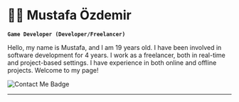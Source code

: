 # 🏄‍♂️ Mustafa Özdemir

**`Game Developer (Developer/Freelancer)`**


Hello, my name is Mustafa, and I am 19 years old. I have been involved in software development for 4 years. I work as a freelancer, both in real-time and project-based settings. I have experience in both online and offline projects. Welcome to my page!

   <p align="left">
      <a href="https://bionluk.com/mustafaozdemiir" target="_blank" style="text-decoration: none;">
  <img src="https://custom-icon-badges.demolab.com/badge/CONTACT%20ME-CE4630?color=%23E05D44&logo=eye&logoColor=white&style=for-the-badge&labelColor=CE4630" alt="Contact Me Badge">
</a>    
   </p>

---
